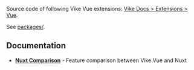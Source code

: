 Source code of following Vike Vue extensions: [Vike Docs > Extensions > Vue](https://vike.dev/extensions#vue).

See [packages/](packages/).

## Documentation

- [**Nuxt Comparison**](NUXT_COMPARISON.md) - Feature comparison between Vike Vue and Nuxt
